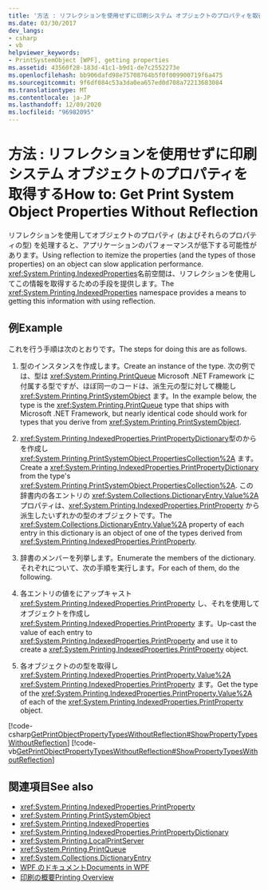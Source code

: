 ```yaml
---
title: '方法 : リフレクションを使用せずに印刷システム オブジェクトのプロパティを取得する'
ms.date: 03/30/2017
dev_langs:
- csharp
- vb
helpviewer_keywords:
- PrintSystemObject [WPF], getting properties
ms.assetid: 43560f28-183d-41c1-b9d1-de7c2552273e
ms.openlocfilehash: bb906dafd98e75708764b5f0f009900719f6a475
ms.sourcegitcommit: 9f6df084c53a3da0ea657ed0d708a72213683084
ms.translationtype: MT
ms.contentlocale: ja-JP
ms.lasthandoff: 12/09/2020
ms.locfileid: "96982095"
---
```

# <a name="how-to-get-print-system-object-properties-without-reflection"></a><span data-ttu-id="aa3a0-102">方法 : リフレクションを使用せずに印刷システム オブジェクトのプロパティを取得する</span><span class="sxs-lookup"><span data-stu-id="aa3a0-102">How to: Get Print System Object Properties Without Reflection</span></span>
<span data-ttu-id="aa3a0-103">リフレクションを使用してオブジェクトのプロパティ (およびそれらのプロパティの型) を処理すると、アプリケーションのパフォーマンスが低下する可能性があります。</span><span class="sxs-lookup"><span data-stu-id="aa3a0-103">Using reflection to itemize the properties (and the types of those properties) on an object can slow application performance.</span></span> <span data-ttu-id="aa3a0-104"><xref:System.Printing.IndexedProperties>名前空間は、リフレクションを使用してこの情報を取得するための手段を提供します。</span><span class="sxs-lookup"><span data-stu-id="aa3a0-104">The <xref:System.Printing.IndexedProperties> namespace provides a means to getting this information with using reflection.</span></span>  
  
## <a name="example"></a><span data-ttu-id="aa3a0-105">例</span><span class="sxs-lookup"><span data-stu-id="aa3a0-105">Example</span></span>  
 <span data-ttu-id="aa3a0-106">これを行う手順は次のとおりです。</span><span class="sxs-lookup"><span data-stu-id="aa3a0-106">The steps for doing this are as follows.</span></span>  
  
1. <span data-ttu-id="aa3a0-107">型のインスタンスを作成します。</span><span class="sxs-lookup"><span data-stu-id="aa3a0-107">Create an instance of the type.</span></span> <span data-ttu-id="aa3a0-108">次の例では、型は <xref:System.Printing.PrintQueue> Microsoft .NET Framework に付属する型ですが、ほぼ同一のコードは、派生元の型に対して機能し <xref:System.Printing.PrintSystemObject> ます。</span><span class="sxs-lookup"><span data-stu-id="aa3a0-108">In the example below, the type is the <xref:System.Printing.PrintQueue> type that ships with Microsoft .NET Framework, but nearly identical code should work for types that you derive from <xref:System.Printing.PrintSystemObject>.</span></span>  
  
2. <span data-ttu-id="aa3a0-109"><xref:System.Printing.IndexedProperties.PrintPropertyDictionary>型のからを作成し <xref:System.Printing.PrintSystemObject.PropertiesCollection%2A> ます。</span><span class="sxs-lookup"><span data-stu-id="aa3a0-109">Create a <xref:System.Printing.IndexedProperties.PrintPropertyDictionary> from the type's <xref:System.Printing.PrintSystemObject.PropertiesCollection%2A>.</span></span> <span data-ttu-id="aa3a0-110">この辞書内の各エントリの <xref:System.Collections.DictionaryEntry.Value%2A> プロパティは、<xref:System.Printing.IndexedProperties.PrintProperty> から派生したいずれかの型のオブジェクトです。</span><span class="sxs-lookup"><span data-stu-id="aa3a0-110">The <xref:System.Collections.DictionaryEntry.Value%2A> property of each entry in this dictionary is an object of one of the types derived from <xref:System.Printing.IndexedProperties.PrintProperty>.</span></span>  
  
3. <span data-ttu-id="aa3a0-111">辞書のメンバーを列挙します。</span><span class="sxs-lookup"><span data-stu-id="aa3a0-111">Enumerate the members of the dictionary.</span></span> <span data-ttu-id="aa3a0-112">それぞれについて、次の手順を実行します。</span><span class="sxs-lookup"><span data-stu-id="aa3a0-112">For each of them, do the following.</span></span>  
  
4. <span data-ttu-id="aa3a0-113">各エントリの値をにアップキャスト <xref:System.Printing.IndexedProperties.PrintProperty> し、それを使用してオブジェクトを作成し <xref:System.Printing.IndexedProperties.PrintProperty> ます。</span><span class="sxs-lookup"><span data-stu-id="aa3a0-113">Up-cast the value of each entry to <xref:System.Printing.IndexedProperties.PrintProperty> and use it to create a <xref:System.Printing.IndexedProperties.PrintProperty> object.</span></span>  
  
5. <span data-ttu-id="aa3a0-114">各オブジェクトのの型を取得し <xref:System.Printing.IndexedProperties.PrintProperty.Value%2A> <xref:System.Printing.IndexedProperties.PrintProperty> ます。</span><span class="sxs-lookup"><span data-stu-id="aa3a0-114">Get the type of the <xref:System.Printing.IndexedProperties.PrintProperty.Value%2A> of each of the <xref:System.Printing.IndexedProperties.PrintProperty> object.</span></span>  
  
 [!code-csharp[GetPrintObjectPropertyTypesWithoutReflection#ShowPropertyTypesWithoutReflection](~/samples/snippets/csharp/VS_Snippets_Wpf/GetPrintObjectPropertyTypesWithoutReflection/CSharp/Program.cs#showpropertytypeswithoutreflection)]
 [!code-vb[GetPrintObjectPropertyTypesWithoutReflection#ShowPropertyTypesWithoutReflection](~/samples/snippets/visualbasic/VS_Snippets_Wpf/GetPrintObjectPropertyTypesWithoutReflection/visualbasic/program.vb#showpropertytypeswithoutreflection)]  
  
## <a name="see-also"></a><span data-ttu-id="aa3a0-115">関連項目</span><span class="sxs-lookup"><span data-stu-id="aa3a0-115">See also</span></span>

- <xref:System.Printing.IndexedProperties.PrintProperty>
- <xref:System.Printing.PrintSystemObject>
- <xref:System.Printing.IndexedProperties>
- <xref:System.Printing.IndexedProperties.PrintPropertyDictionary>
- <xref:System.Printing.LocalPrintServer>
- <xref:System.Printing.PrintQueue>
- <xref:System.Collections.DictionaryEntry>
- [<span data-ttu-id="aa3a0-116">WPF のドキュメント</span><span class="sxs-lookup"><span data-stu-id="aa3a0-116">Documents in WPF</span></span>](documents-in-wpf.md)
- [<span data-ttu-id="aa3a0-117">印刷の概要</span><span class="sxs-lookup"><span data-stu-id="aa3a0-117">Printing Overview</span></span>](printing-overview.md)
